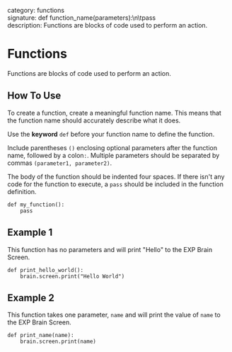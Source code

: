 category: functions  
signature: def function_name(parameters):\n\tpass  
description: Functions are blocks of code used to perform an action.

# Functions

Functions are blocks of code used to perform an action.

## How To Use

To create a function, create a meaningful function name. This means that the function name should accurately describe what it does.

Use the **keyword** `def` before your function name to define the function.

Include parentheses `()` enclosing optional parameters after the function name, followed by a colon`:`. Multiple parameters should be separated by commas `(parameter1, parameter2)`.

The body of the function should be indented four spaces. If there isn't any code for the function to execute, a `pass` should be included in the function definition.

```don
def my_function():
    pass
```

## Example 1

This function has no parameters and will print "Hello" to the EXP Brain Screen.

```don
def print_hello_world():
    brain.screen.print("Hello World")
```
## Example 2

This function takes one parameter, `name` and will print the value of `name` to the EXP Brain Screen.

```don
def print_name(name):
    brain.screen.print(name)
```

<advanced>
</advanced>
